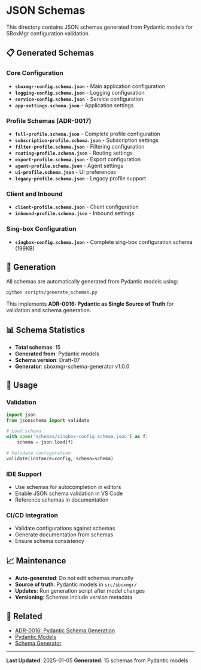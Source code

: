 # JSON Schemas

This directory contains JSON schemas generated from Pydantic models for SBoxMgr configuration validation.

## 📋 Generated Schemas

### Core Configuration
- **`sboxmgr-config.schema.json`** - Main application configuration
- **`logging-config.schema.json`** - Logging configuration
- **`service-config.schema.json`** - Service configuration
- **`app-settings.schema.json`** - Application settings

### Profile Schemas (ADR-0017)
- **`full-profile.schema.json`** - Complete profile configuration
- **`subscription-profile.schema.json`** - Subscription settings
- **`filter-profile.schema.json`** - Filtering configuration
- **`routing-profile.schema.json`** - Routing settings
- **`export-profile.schema.json`** - Export configuration
- **`agent-profile.schema.json`** - Agent settings
- **`ui-profile.schema.json`** - UI preferences
- **`legacy-profile.schema.json`** - Legacy profile support

### Client and Inbound
- **`client-profile.schema.json`** - Client configuration
- **`inbound-profile.schema.json`** - Inbound settings

### Sing-box Configuration
- **`singbox-config.schema.json`** - Complete sing-box configuration schema (199KB)

## 🔄 Generation

All schemas are automatically generated from Pydantic models using:

```bash
python scripts/generate_schemas.py
```

This implements **ADR-0016: Pydantic as Single Source of Truth** for validation and schema generation.

## 📊 Schema Statistics

- **Total schemas**: 15
- **Generated from**: Pydantic models
- **Schema version**: Draft-07
- **Generator**: sboxmgr-schema-generator v1.0.0

## 🎯 Usage

### Validation
```python
import json
from jsonschema import validate

# Load schema
with open('schemas/singbox-config.schema.json') as f:
    schema = json.load(f)

# Validate configuration
validate(instance=config, schema=schema)
```

### IDE Support
- Use schemas for autocompletion in editors
- Enable JSON schema validation in VS Code
- Reference schemas in documentation

### CI/CD Integration
- Validate configurations against schemas
- Generate documentation from schemas
- Ensure schema consistency

## 📈 Maintenance

- **Auto-generated**: Do not edit schemas manually
- **Source of truth**: Pydantic models in `src/sboxmgr/`
- **Updates**: Run generation script after model changes
- **Versioning**: Schemas include version metadata

## 🔗 Related

- [ADR-0016: Pydantic Schema Generation](../docs/arch/decisions/ADR-0016-pydantic-schema-generation.md)
- [Pydantic Models](../src/sboxmgr/models/)
- [Schema Generator](../scripts/generate_schemas.py)

---

**Last Updated**: 2025-01-05
**Generated**: 15 schemas from Pydantic models

